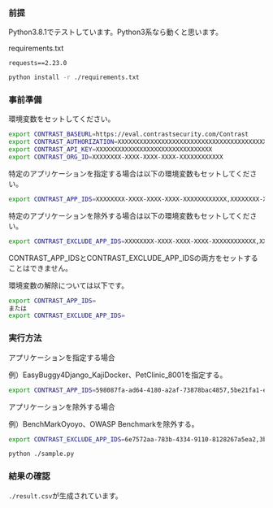 ### 前提

Python3.8.1でテストしています。Python3系なら動くと思います。

requirements.txt 

```
requests==2.23.0
```

```bash
python install -r ./requirements.txt
```

### 事前準備

環境変数をセットしてください。

```bash
export CONTRAST_BASEURL=https://eval.contrastsecurity.com/Contrast
export CONTRAST_AUTHORIZATION=XXXXXXXXXXXXXXXXXXXXXXXXXXXXXXXXXXXXXXXXXXXXXXXXXX==
export CONTRAST_API_KEY=XXXXXXXXXXXXXXXXXXXXXXXXXXXXXXXX
export CONTRAST_ORG_ID=XXXXXXXX-XXXX-XXXX-XXXX-XXXXXXXXXXXX
```

特定のアプリケーションを指定する場合は以下の環境変数もセットしてください。

```bash
export CONTRAST_APP_IDS=XXXXXXXX-XXXX-XXXX-XXXX-XXXXXXXXXXXX,XXXXXXXX-XXXX-XXXX-XXXX-XXXXXXXXXXXX,...
```

特定のアプリケーションを除外する場合は以下の環境変数もセットしてください。

```bash
export CONTRAST_EXCLUDE_APP_IDS=XXXXXXXX-XXXX-XXXX-XXXX-XXXXXXXXXXXX,XXXXXXXX-XXXX-XXXX-XXXX-XXXXXXXXXXXX,...
```

CONTRAST_APP_IDSとCONTRAST_EXCLUDE_APP_IDSの両方をセットすることはできません。

環境変数の解除については以下です。

```bash
export CONTRAST_APP_IDS=
または
export CONTRAST_EXCLUDE_APP_IDS=
```

### 実行方法

アプリケーションを指定する場合

例）EasyBuggy4Django_KajiDocker、PetClinic_8001を指定する。

```bash
export CONTRAST_APP_IDS=598087fa-ad64-4180-a2af-73878bac4857,5be21fa1-e0d8-45d7-baed-a2fd4a3de1c8
```

アプリケーションを除外する場合

例）BenchMarkOyoyo、OWASP Benchmarkを除外する。

```bash
export CONTRAST_EXCLUDE_APP_IDS=6e7572aa-783b-4334-9110-8128267a5ea2,3b7100e5-3d78-49c6-9974-daf973f2ea4c
```

```bash
python ./sample.py
```

### 結果の確認

```./result.csv```が生成されています。


